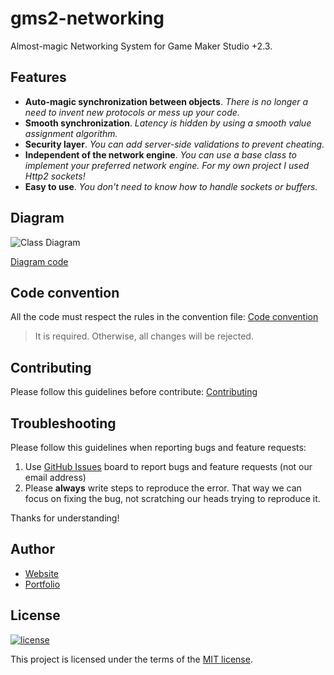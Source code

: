 # gms2-networking
Almost-magic Networking System for Game Maker Studio +2.3.

## Features
* **Auto-magic synchronization between objects**. _There is no longer a need to invent new protocols or mess up your code._
* **Smooth synchronization**. _Latency is hidden by using a smooth value assignment algorithm._
* **Security layer**. _You can add server-side validations to prevent cheating._
* **Independent of the network engine**. _You can use a base class to implement your preferred network engine. For my own project I used Http2 sockets!_
* **Easy to use**. _You don't need to know how to handle sockets or buffers._

## Diagram
![Class Diagram](https://www.plantuml.com/plantuml/png/TPBHIyCm4CRVyrSSVTB12kBRsCDmY2zEmS50sCirlMsnQLAIwqJK_ztCTfesx2sz-zsNtFTruHaTjxKMKgFty4JyRbsrGeDxSdrn_M7a1ft2GjEvHAOaD_Zmmw4NagIEKHaBpmubGzU_Gq_tPgyC3Qz-M3tsPT6WhC8eP6joGGdMggGCFWNq4akjoF3V1UToHo-jOMUrJXedbUVYZIHlKAiIsJhnBOInJC2s0RkBtZQ3Lzk2H0EgRZJLP1XAjTkHEvteb_5RSwLLHN1WRcx1MraHUoYrliuxsS8ospeeNtx23FeZUI2K1_31TDYQO-zxBiGm6vZd-TZvb4XZI9cnZoaHXvLsKyF5Fm_ph-aqoHPceCo1d68ln709o6uoc8IPR991rmgq3EAeJA3ZXHA-RyOJdVw8Y__e4HklCfww55uiiGYtjRN-0G00)

[Diagram code](./docs/Diagrams/class_diagram.txt)

## Code convention
All the code must respect the rules in the convention file:
[Code convention](docs/code_convention.md)

> It is required. Otherwise, all changes will be rejected.

## Contributing
Please follow this guidelines before contribute:
[Contributing](./docs/CONTRIBUTING.md)

## Troubleshooting
Please follow this guidelines when reporting bugs and feature requests:

1. Use [GitHub Issues](https://github.com/lcnvdl/gms2-networking/issues) board to report bugs and feature requests (not our email address)
2. Please **always** write steps to reproduce the error. That way we can focus on fixing the bug, not scratching our heads trying to reproduce it.

Thanks for understanding!

## Author
* [Website](https://lrasente.tumblr.com)
* [Portfolio](https://lcnvdl.github.io)

## License
[![license](https://img.shields.io/badge/license-MIT-green.svg)](https://github.com/lcnvdl/gms2-networking/blob/master/LICENSE)

This project is licensed under the terms of the [MIT license](/LICENSE).
